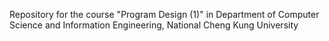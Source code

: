 Repository for the course "Program Design (1)" in Department of Computer Science and Information Engineering, National Cheng Kung University

